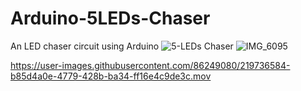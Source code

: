 # Arduino-5LEDs-Chaser
An LED chaser circuit using Arduino
![5-LEDs Chaser](https://user-images.githubusercontent.com/86249080/219732902-476831e9-7448-4a24-a23a-fc91e23a9a33.png)
![IMG_6095](https://user-images.githubusercontent.com/86249080/219733896-d6f1ee26-0406-452b-b28b-b772815d2a32.gif)


https://user-images.githubusercontent.com/86249080/219736584-b85d4a0e-4779-428b-ba34-ff16e4c9de3c.mov

